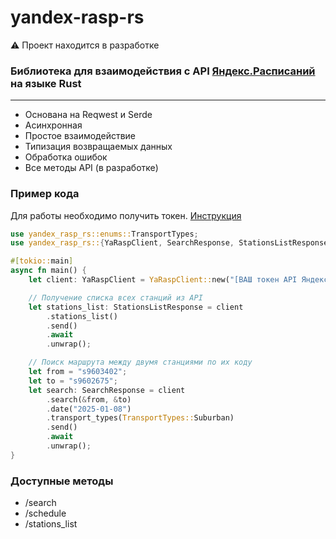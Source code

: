 # yandex-rasp-rs
⚠ Проект находится в разработке
### Библиотека для взаимодействия с API [Яндекс.Расписаний](https://rasp.yandex.ru/) на языке Rust

---

- Основана на Reqwest и Serde
- Асинхронная
- Простое взаимодействие
- Типизация возвращаемых данных
- Обработка ошибок
- Все методы API (в разработке)

### Пример кода

Для работы необходимо получить токен. [Инструкция](https://yandex.ru/dev/rasp/doc/ru/concepts/access)

```rust
use yandex_rasp_rs::enums::TransportTypes;
use yandex_rasp_rs::{YaRaspClient, SearchResponse, StationsListResponse};

#[tokio::main]
async fn main() {
    let client: YaRaspClient = YaRaspClient::new("[ВАШ токен API Яндекс.Расписаний]");

    // Получение списка всех станций из API
    let stations_list: StationsListResponse = client
        .stations_list()
        .send()
        .await
        .unwrap();

    // Поиск маршрута между двумя станциями по их коду
    let from = "s9603402";
    let to = "s9602675";
    let search: SearchResponse = client
        .search(&from, &to)
        .date("2025-01-08")
        .transport_types(TransportTypes::Suburban)
        .send()
        .await
        .unwrap();
}
```

### Доступные методы

- /search
- /schedule
- /stations_list